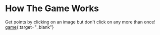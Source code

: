 # How The Game Works
Get points by clicking on an image but don't click on any more than once!
[game](https://servet-k.github.io/memory/){:target="_blank"}
